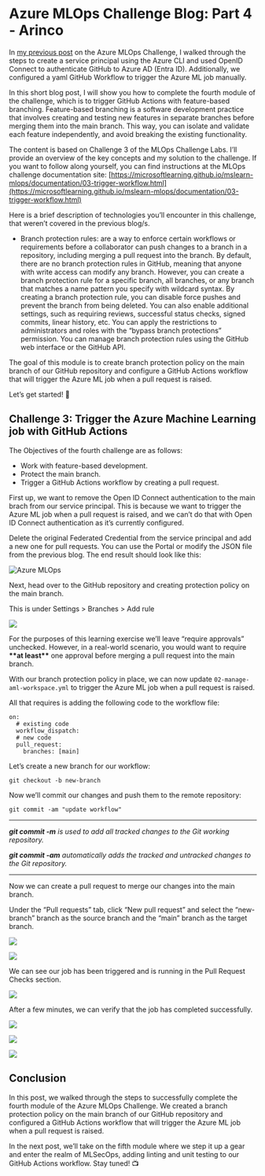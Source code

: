 # Azure MLOps Challenge Blog: Part 4 - Arinco
In [my previous post](https://arinco.com.au/blog/azure-mlops-challenge-part-3/) on the Azure MLOps Challenge, I walked through the steps to create a service principal using the Azure CLI and used OpenID Connect to authenticate GitHub to Azure AD (Entra ID). Additionally, we configured a yaml GitHub Workflow to trigger the Azure ML job manually.

In this short blog post, I will show you how to complete the fourth module of the challenge, which is to trigger GitHub Actions with feature-based branching. Feature-based branching is a software development practice that involves creating and testing new features in separate branches before merging them into the main branch. This way, you can isolate and validate each feature independently, and avoid breaking the existing functionality.

The content is based on Challenge 3 of the MLOps Challenge Labs. I’ll provide an overview of the key concepts and my solution to the challenge. If you want to follow along yourself, you can find instructions at the MLOps challenge documentation site: [https://microsoftlearning.github.io/mslearn-mlops/documentation/03-trigger-workflow.html](https://microsoftlearning.github.io/mslearn-mlops/documentation/03-trigger-workflow.html)

Here is a brief description of technologies you’ll encounter in this challenge, that weren’t covered in the previous blog/s.

*   Branch protection rules: are a way to enforce certain workflows or requirements before a collaborator can push changes to a branch in a repository, including merging a pull request into the branch. By default, there are no branch protection rules in GitHub, meaning that anyone with write access can modify any branch. However, you can create a branch protection rule for a specific branch, all branches, or any branch that matches a name pattern you specify with wildcard syntax. By creating a branch protection rule, you can disable force pushes and prevent the branch from being deleted. You can also enable additional settings, such as requiring reviews, successful status checks, signed commits, linear history, etc. You can apply the restrictions to administrators and roles with the “bypass branch protections” permission. You can manage branch protection rules using the GitHub web interface or the GitHub API.

The goal of this module is to create branch protection policy on the main branch of our GitHub repository and configure a GitHub Actions workflow that will trigger the Azure ML job when a pull request is raised.

Let’s get started! 🚀

**Challenge 3: Trigger the Azure Machine Learning job with GitHub Actions**
---------------------------------------------------------------------------

The Objectives of the fourth challenge are as follows:

*   Work with feature-based development.
*   Protect the main branch.
*   Trigger a GitHub Actions workflow by creating a pull request.

First up, we want to remove the Open ID Connect authentication to the main brach from our service principal. This is because we want to trigger the Azure ML job when a pull request is raised, and we can’t do that with Open ID Connect authentication as it’s currently configured.

Delete the original Federated Credential from the service principal and add a new one for pull requests. You can use the Portal or modify the JSON file from the previous blog. The end result should look like this:

![Azure MLOps](https://arinco.com.au/wp-content/uploads/2023/08/image-12-1024x437.png)

Next, head over to the GitHub repository and creating protection policy on the main branch.

This is under Settings > Branches > Add rule

![](https://arinco.com.au/wp-content/uploads/2023/08/image-8-933x1024.png)

For the purposes of this learning exercise we’ll leave “require approvals” unchecked. However, in a real-world scenario, you would want to require **\*\*at least\*\*** one approval before merging a pull request into the main branch.

With our branch protection policy in place, we can now update `02-manage-aml-workspace.yml` to trigger the Azure ML job when a pull request is raised.

All that requires is adding the following code to the workflow file:

```
on:
  # existing code  
  workflow_dispatch:
  # new code
  pull_request:
    branches: [main]

```


Let’s create a new branch for our workflow:

```
git checkout -b new-branch

```


Now we’ll commit our changes and push them to the remote repository:

```
git commit -am "update workflow"

```


* * *

_**git commit -m** is used to add all tracked changes to the Git working repository._

_**git commit -am** automatically adds the tracked and untracked changes to the Git repository._

* * *

Now we can create a pull request to merge our changes into the main branch.

Under the “Pull requests” tab, click “New pull request” and select the “new-branch” branch as the source branch and the “main” branch as the target branch.

![](https://arinco.com.au/wp-content/uploads/2023/08/image-9-1024x479.png)

![](https://arinco.com.au/wp-content/uploads/2023/08/image-10-1024x479.png)

We can see our job has been triggered and is running in the Pull Request Checks section.

![](https://arinco.com.au/wp-content/uploads/2023/08/image-11-1024x466.png)

After a few minutes, we can verify that the job has completed successfully.

![](https://arinco.com.au/wp-content/uploads/2023/08/image-13-1024x527.png)

![](https://arinco.com.au/wp-content/uploads/2023/08/image-14-1024x401.png)

![](https://arinco.com.au/wp-content/uploads/2023/08/image-16-1024x527.png)

**Conclusion**
--------------

In this post, we walked through the steps to successfully complete the fourth module of the Azure MLOps Challenge. We created a branch protection policy on the main branch of our GitHub repository and configured a GitHub Actions workflow that will trigger the Azure ML job when a pull request is raised.

In the next post, we’ll take on the fifth module where we step it up a gear and enter the realm of MLSecOps, adding linting and unit testing to our GitHub Actions workflow. Stay tuned! 📺